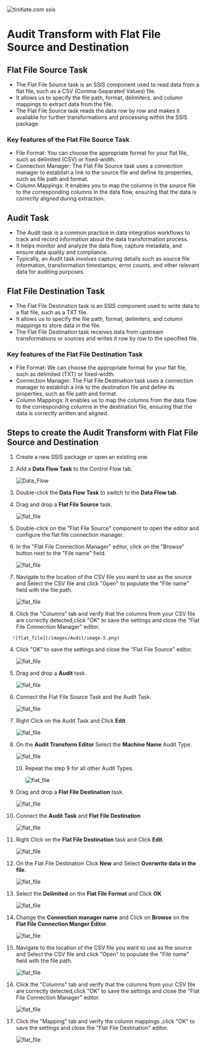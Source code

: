 ![tinitiate.com ssis](/images/tiniaitessis.png)

# Audit Transform with Flat File Source and Destination

## Flat File Source Task

* The Flat File Source task is an SSIS component used to read data from a flat file, such as a CSV (Comma-Separated Values) file.
*  It allows us to specify the file path, format, delimiters, and column mappings to extract data from the file. 
* The Flat File Source task reads the data row by row and makes it available for further transformations and processing within the SSIS package.

### Key features of the Flat File Source Task

- File Format: You can choose the appropriate format for your flat file, such as delimited (CSV) or fixed-width.
- Connection Manager: The Flat File Source task uses a connection manager to establish a link to the source file and define its properties, such as file path and format.
- Column Mappings: It enables you to map the columns in the source file to the corresponding columns in the data flow, ensuring that the data is correctly aligned during extraction.

## Audit Task

* The Audit task is a common practice in data integration workflows to track and record information about the data transformation process. 
* It helps monitor and analyze the data flow, capture metadata, and ensure data quality and compliance. 
* Typically, an Audit task involves capturing details such as source file information, transformation timestamps, error counts, and other relevant data for auditing purposes.

## Flat File Destination Task

* The Flat File Destination task is an SSIS component used to write data to a flat file, such as a TXT file. 
*  It allows us to specify the file path, format, delimiters, and column mappings to store data in the file. 
* The Flat File Destination task receives data from upstream transformations or sources and writes it row by row to the specified file.

### Key features of the Flat File Destination Task

- File Format: We can choose the appropriate format for your flat file, such as delimited (TXT) or fixed-width.
- Connection Manager: The Flat File Destination task uses a connection manager to establish a link to the destination file and define its properties, such as file path and format.
- Column Mappings: It enables us to map the columns from the data flow to the corresponding columns in the destination file, ensuring that the data is correctly written and aligned.

## Steps to create the Audit Transform with Flat File Source and Destination

1. Create a new SSIS package or open an existing one.

2. Add a **Data Flow Task** to the Control Flow tab.

   ![Data_Flow](/images/Data_Flow.png)

3. Double-click the **Data Flow Task** to switch to the **Data Flow tab**.

4. Drag and drop a **Flat File Source** task.

   ![flat_file](/images/flat_file.png)

   

5.  Double-click on the "Flat File Source" component to open the editor and configure the flat file connection manager.

   1. In the "Flat File Connection Manager" editor, click on the "Browse" button next to the "File name" field. 

      ![flat_file](/images/Audit/image-3.png)

   2. Navigate to the location of the CSV file you want to use as the source and Select the CSV file and click "Open" to populate the "File name" field with the file path.

      ![flat_file](/images/Audit/image-4.png)

   3.  Click the "Columns" tab and verify that the columns from your CSV file are correctly detected,click "OK" to save the settings and close the "Flat File Connection Manager" editor.

      ![flat_file](/images/Audit/image-5.png)

   4. Click "OK" to save the settings and close the "Flat File Source" editor.

      ![flat_file](/images/Audit/image-6.png)

6. Drag and drop a **Audit** task.

   ![flat_file](/images/Audit/image-7.png)

7. Connect the Flat File Source Task and the Audit Task.

   ![flat_file](/images/Audit/image-8.png)

8. Right Click on the Audit Task and Click **Edit**

   ![flat_file](/images/Audit/image-9.png)

9. On the **Audit Transform Editor** Select the **Machine Name** Audit Type.

   ![flat_file](/images/Audit/image-10.png)

   10. Repeat the step 9 for all other Audit Types.

       ![flat_file](/images/Audit/image-11.png)

11. Drag and drop a **Flat File Destination** task.

    ![flat_file](/images/Audit/image-12.png)

   12. Connect the  **Audit Task** and **Flat File Destination**

       ![flat_file](/images/Audit/image-13.png)

13. Right Click on the **Flat File Destination** task and Click **Edit**.

    ![flat_file](/images/Audit/image-14.png)

14. On the Flat File Destination Click **New** and Select **Overwrite data in the file**.

    ![flat_file](/images/Audit/image-15.png)

15. Select the **Delimited** on the **Flat File Format** and Click **OK**

    ![flat_file](/images/Audit/image-16.png)

16. Change the **Connection manager name** and Click on **Browse** on the **Flat File Connection Manger Editor**.

    ![flat_file](/images/Audit/image-17.png)

17. Navigate to the location of the CSV file you want to use as the source and Select the CSV file and click "Open" to populate the "File name" field with the file path.

    ![flat_file](/images/Audit/image-18.png)

18. Click the "Columns" tab and verify that the columns from your CSV file are correctly detected,click "OK" to save the settings and close the "Flat File Connection Manager" editor.

    ![flat_file](/images/Audit/image-19.png)

19. Click the "Mapping" tab and verify the column mappings ,click "OK" to save the settings and close the "Flat File Destination" editor.

    ![flat_file](/images/Audit/image-20.png)